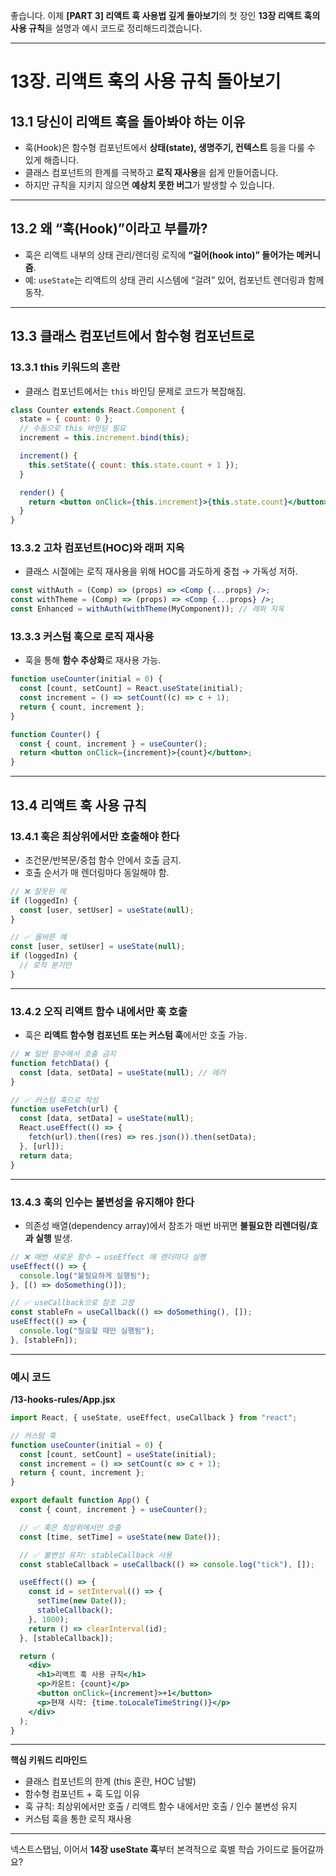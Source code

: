 좋습니다. 이제 **\[PART 3] 리액트 훅 사용법 깊게 돌아보기**의 첫 장인 **13장 리액트 훅의 사용 규칙**을 설명과 예시 코드로 정리해드리겠습니다.

---

# 13장. 리액트 훅의 사용 규칙 돌아보기

## 13.1 당신이 리액트 훅을 돌아봐야 하는 이유

* 훅(Hook)은 함수형 컴포넌트에서 **상태(state), 생명주기, 컨텍스트** 등을 다룰 수 있게 해줍니다.
* 클래스 컴포넌트의 한계를 극복하고 **로직 재사용**을 쉽게 만들어줍니다.
* 하지만 규칙을 지키지 않으면 **예상치 못한 버그**가 발생할 수 있습니다.

---

## 13.2 왜 “훅(Hook)”이라고 부를까?

* 훅은 리액트 내부의 상태 관리/렌더링 로직에 **“걸어(hook into)” 들어가는 메커니즘**.
* 예: `useState`는 리액트의 상태 관리 시스템에 “걸려” 있어, 컴포넌트 렌더링과 함께 동작.

---

## 13.3 클래스 컴포넌트에서 함수형 컴포넌트로

### 13.3.1 this 키워드의 혼란

* 클래스 컴포넌트에서는 `this` 바인딩 문제로 코드가 복잡해짐.

```jsx
class Counter extends React.Component {
  state = { count: 0 };
  // 수동으로 this 바인딩 필요
  increment = this.increment.bind(this);

  increment() {
    this.setState({ count: this.state.count + 1 });
  }

  render() {
    return <button onClick={this.increment}>{this.state.count}</button>;
  }
}
```

### 13.3.2 고차 컴포넌트(HOC)와 래퍼 지옥

* 클래스 시절에는 로직 재사용을 위해 HOC를 과도하게 중첩 → 가독성 저하.

```jsx
const withAuth = (Comp) => (props) => <Comp {...props} />;
const withTheme = (Comp) => (props) => <Comp {...props} />;
const Enhanced = withAuth(withTheme(MyComponent)); // 래퍼 지옥
```

### 13.3.3 커스텀 훅으로 로직 재사용

* 훅을 통해 **함수 추상화**로 재사용 가능.

```jsx
function useCounter(initial = 0) {
  const [count, setCount] = React.useState(initial);
  const increment = () => setCount((c) => c + 1);
  return { count, increment };
}

function Counter() {
  const { count, increment } = useCounter();
  return <button onClick={increment}>{count}</button>;
}
```

---

## 13.4 리액트 훅 사용 규칙

### 13.4.1 훅은 최상위에서만 호출해야 한다

* 조건문/반복문/중첩 함수 안에서 호출 금지.
* 호출 순서가 매 렌더링마다 동일해야 함.

```jsx
// ❌ 잘못된 예
if (loggedIn) {
  const [user, setUser] = useState(null);
}
```

```jsx
// ✅ 올바른 예
const [user, setUser] = useState(null);
if (loggedIn) {
  // 로직 분기만
}
```

---

### 13.4.2 오직 리액트 함수 내에서만 훅 호출

* 훅은 **리액트 함수형 컴포넌트 또는 커스텀 훅**에서만 호출 가능.

```jsx
// ❌ 일반 함수에서 호출 금지
function fetchData() {
  const [data, setData] = useState(null); // 에러
}
```

```jsx
// ✅ 커스텀 훅으로 작성
function useFetch(url) {
  const [data, setData] = useState(null);
  React.useEffect(() => {
    fetch(url).then((res) => res.json()).then(setData);
  }, [url]);
  return data;
}
```

---

### 13.4.3 훅의 인수는 불변성을 유지해야 한다

* 의존성 배열(dependency array)에서 참조가 매번 바뀌면 **불필요한 리렌더링/효과 실행** 발생.

```jsx
// ❌ 매번 새로운 함수 → useEffect 매 렌더마다 실행
useEffect(() => {
  console.log("불필요하게 실행됨");
}, [() => doSomething()]);
```

```jsx
// ✅ useCallback으로 참조 고정
const stableFn = useCallback(() => doSomething(), []);
useEffect(() => {
  console.log("필요할 때만 실행됨");
}, [stableFn]);
```

---

### 예시 코드

**/13-hooks-rules/App.jsx**

```jsx
import React, { useState, useEffect, useCallback } from "react";

// 커스텀 훅
function useCounter(initial = 0) {
  const [count, setCount] = useState(initial);
  const increment = () => setCount(c => c + 1);
  return { count, increment };
}

export default function App() {
  const { count, increment } = useCounter();

  // ✅ 훅은 최상위에서만 호출
  const [time, setTime] = useState(new Date());

  // ✅ 불변성 유지: stableCallback 사용
  const stableCallback = useCallback(() => console.log("tick"), []);

  useEffect(() => {
    const id = setInterval(() => {
      setTime(new Date());
      stableCallback();
    }, 1000);
    return () => clearInterval(id);
  }, [stableCallback]);

  return (
    <div>
      <h1>리액트 훅 사용 규칙</h1>
      <p>카운트: {count}</p>
      <button onClick={increment}>+1</button>
      <p>현재 시각: {time.toLocaleTimeString()}</p>
    </div>
  );
}
```

---

**핵심 키워드 리마인드**

* 클래스 컴포넌트의 한계 (this 혼란, HOC 남발)
* 함수형 컴포넌트 + 훅 도입 이유
* 훅 규칙: 최상위에서만 호출 / 리액트 함수 내에서만 호출 / 인수 불변성 유지
* 커스텀 훅을 통한 로직 재사용

---

넥스트스탭님, 이어서 **14장 useState 훅**부터 본격적으로 훅별 학습 가이드로 들어갈까요?
